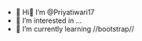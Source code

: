 - 👋 Hi💃 I’m @Priyatiwari17
- 👀 I’m interested in ...
- 🌱 I’m currently learning //bootstrap//



<!---
Priyatiwari17/Priyatiwari17 is a ✨ special ✨ repository because its `README.md` (this file) appears on your GitHub profile.
You can click the Preview link to take a look at your changes.
--->
